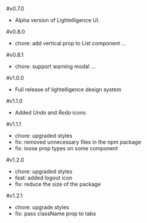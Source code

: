 #v0.7.0
- Alpha version of Lightelligence UI.

#v0.8.0
- chore: add vertical prop to List component …

#v0.8.1
- chore: support warning modal …

#v1.0.0
- Full release of lightelligence design system

#v1.1.0
- Added *Undo* and *Redo* icons

#v1.1.1
- chore: upgraded styles
- fix: removed unnecessary files in the npm package
- fix: loose prop types on some component

#v1.2.0
- chore: upgraded styles
- feat: added logout icon
- fix: reduce the size of the package

#v1.2.1
- chore: upgrade styles
- fix: pass className prop to tabs
